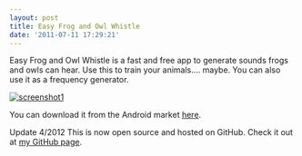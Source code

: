 ```yaml
---
layout: post
title: Easy Frog and Owl Whistle
date: '2011-07-11 17:29:21'
---
```



Easy Frog and Owl Whistle is a fast and free app to generate sounds frogs and owls can hear. Use this to train your animals…. maybe. You can also use it as a frequency generator.

[![](http://66.147.244.180/~hunterda/content/images/2011/07/screenshot1151-180x300.png "screenshot1")](http://66.147.244.180/~hunterda/content/images/2011/07/screenshot1151.png)

You can download it from the Android market [here](https://market.android.com/details?id=com.hunterdavis.easyfrogandowlwhistle).

Update 4/2012 This is now open source and hosted on GitHub. Check it out at [my GitHub page](https://github.com/huntergdavis).


